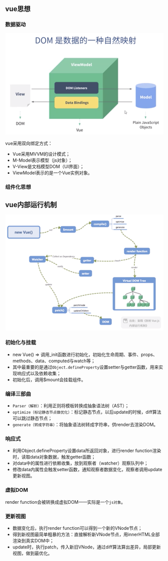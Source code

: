 ## vue思想

### 数据驱动
![vue双向数据绑定](https://raw.githubusercontent.com/Unique111/resource-code-reading/master/vue/imgs/01_vue.jpeg)

vue采用双向绑定方式：
- Vue采用MVVM的设计模式；
- M-Model表示模型（js对象）；
- V-View是文档模型DOM（UI界面）；
- ViewModel表示的是一个Vue实例对象。

### 组件化思想

## vue内部运行机制
![vue内部运行机制](https://raw.githubusercontent.com/Unique111/resource-code-reading/master/vue/imgs/02_vue.jpeg)

### 初始化与挂载
- new Vue() => 调用_init函数进行初始化，初始化生命周期、事件、props、methods、data、computed与watch等；
- 其中最重要的是通过`Object.defineProperty`设置setter与getter函数，用来实现响应式以及依赖收集；
- 初始化后，调用$mount会挂载组件。

### 编译三部曲
- `Parser（解析）`：利用正则将模板转换成抽象语法树（AST）；
- `optimize（标记静态节点做优化）`：标记静态节点，以后update的时候，diff算法可以跳过静态节点；
- `generate（转成字符串）`：将抽象语法树转成字符串，供render去渲染DOM。

### 响应式
- 利用Object.defineProperty设置data所返回对象，进行render function渲染时，读取data对象数据，触发getter函数；
- 对data中的属性进行依赖收集，放到观察者（watcher）观察队列中；
- 修改data内属性会触发setter函数，通知观察者数据变化，观察者调用update更新视图。

### 虚拟DOM
render function会被转换成虚拟DOM——实际是一个`js对象`。

### 更新视图
- 数据变化后，执行render function可以得到一个新的VNode节点；
- 得到新视图最简单粗暴的方法：直接解析新VNode节点，用innerHTML全部渲染到真实DOM中；
- update时，执行patch，传入新旧VNode，通过diff算法算出差异，局部更新视图，做到最优化。

